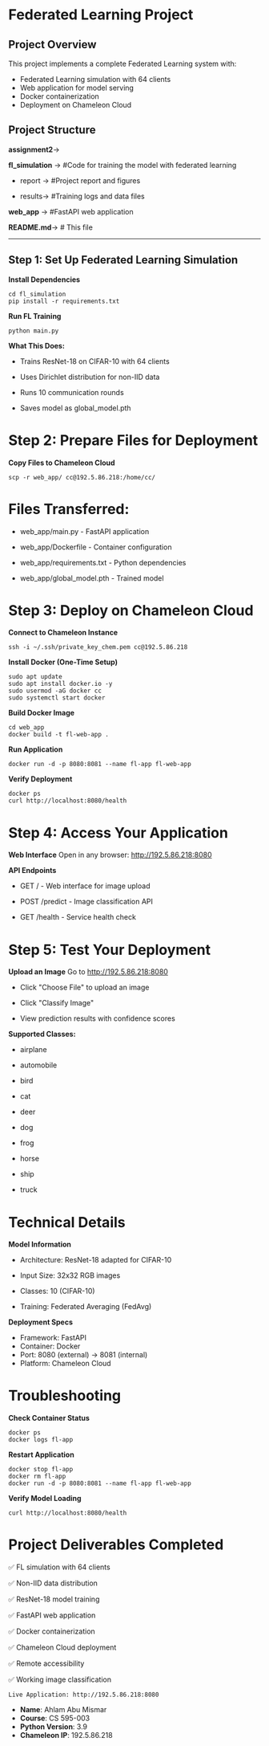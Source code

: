 # Federated Learning Project


## Project Overview
This project implements a complete Federated Learning system with:
- Federated Learning simulation with 64 clients
- Web application for model serving
- Docker containerization
- Deployment on Chameleon Cloud

## Project Structure
**assignment2**→

**fl_simulation** → #Code for training the model with federated learning

 - report → #Project report and figures

- results→ #Training logs and data files

**web_app** → #FastAPI web application

**README.md**→ # This file



---

## Step 1: Set Up Federated Learning Simulation

**Install Dependencies**
~~~
cd fl_simulation
pip install -r requirements.txt
~~~
**Run FL Training**
~~~
python main.py
~~~
**What This Does:**
- Trains ResNet-18 on CIFAR-10 with 64 clients

- Uses Dirichlet distribution for non-IID data

- Runs 10 communication rounds

- Saves model as global_model.pth

# Step 2: Prepare Files for Deployment
**Copy Files to Chameleon Cloud**
~~~
scp -r web_app/ cc@192.5.86.218:/home/cc/
~~~
# Files Transferred:
- web_app/main.py - FastAPI application

- web_app/Dockerfile - Container configuration

- web_app/requirements.txt - Python dependencies

- web_app/global_model.pth - Trained model

# Step 3: Deploy on Chameleon Cloud
**Connect to Chameleon Instance**
~~~
ssh -i ~/.ssh/private_key_chem.pem cc@192.5.86.218
~~~
**Install Docker (One-Time Setup)**
~~~
sudo apt update
sudo apt install docker.io -y
sudo usermod -aG docker cc
sudo systemctl start docker
~~~
**Build Docker Image**
~~~
cd web_app
docker build -t fl-web-app .
~~~
**Run Application**

~~~
docker run -d -p 8080:8081 --name fl-app fl-web-app
~~~
**Verify Deployment**
~~~
docker ps
curl http://localhost:8080/health
~~~
# Step 4: Access Your Application
**Web Interface**
Open in any browser:
http://192.5.86.218:8080

**API Endpoints**
- GET / - Web interface for image upload

- POST /predict - Image classification API

- GET /health - Service health check

# Step 5: Test Your Deployment
**Upload an Image**
Go to http://192.5.86.218:8080

- Click "Choose File" to upload an image

- Click "Classify Image"

- View prediction results with confidence scores

**Supported Classes:**

- airplane

- automobile

- bird

- cat

- deer

- dog

- frog

- horse

- ship

- truck

# Technical Details
**Model Information** 

* Architecture: ResNet-18 adapted for CIFAR-10

* Input Size: 32x32 RGB images

* Classes: 10 (CIFAR-10)

* Training: Federated Averaging (FedAvg)

**Deployment Specs**

* Framework: FastAPI
* Container: Docker
* Port: 8080 (external) → 8081 (internal)
* Platform: Chameleon Cloud

# Troubleshooting
**Check Container Status**

~~~
docker ps
docker logs fl-app
~~~
**Restart Application**
~~~
docker stop fl-app
docker rm fl-app
docker run -d -p 8080:8081 --name fl-app fl-web-app
~~~
**Verify Model Loading**
~~~
curl http://localhost:8080/health
~~~
# Project Deliverables Completed
✅ FL simulation with 64 clients

✅ Non-IID data distribution

✅ ResNet-18 model training

✅ FastAPI web application

✅ Docker containerization

✅ Chameleon Cloud deployment

✅ Remote accessibility

✅ Working image classification

~~~
Live Application: http://192.5.86.218:8080
~~~

- **Name**: Ahlam Abu Mismar
- **Course**: CS 595-003
- **Python Version**: 3.9
- **Chameleon IP**: 192.5.86.218
